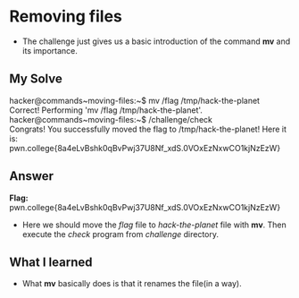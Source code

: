# Removing files
- The challenge just gives us a basic introduction of the command **mv** and its importance.

## My Solve

hacker@commands~moving-files:~$ mv /flag /tmp/hack-the-planet  
Correct! Performing 'mv /flag /tmp/hack-the-planet'.  
hacker@commands~moving-files:~$ /challenge/check  
Congrats! You successfully moved the flag to /tmp/hack-the-planet! Here it is:  
pwn.college{8a4eLvBshk0qBvPwj37U8Nf_xdS.0VOxEzNxwCO1kjNzEzW}  

## Answer
**Flag:** pwn.college{8a4eLvBshk0qBvPwj37U8Nf_xdS.0VOxEzNxwCO1kjNzEzW}

- Here we should move the *flag* file to *hack-the-planet* file with **mv**. Then execute the *check* program from *challenge* directory.


## What I learned

- What **mv** basically does is that it renames the file(in a way).
